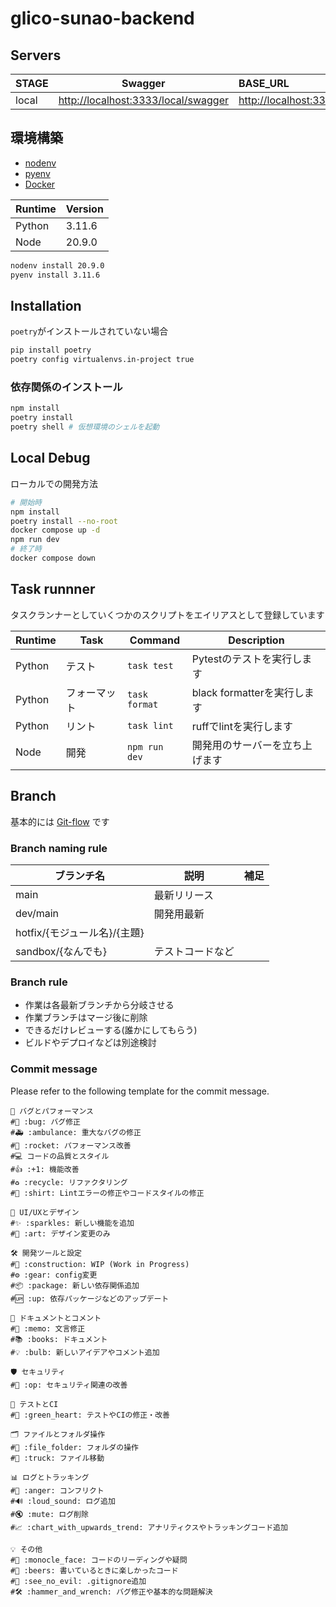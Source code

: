 # glico-sunao-backend

## Servers

| STAGE | Swagger                               | BASE_URL                         |
| ----- | ------------------------------------- | :------------------------------- |
| local | <http://localhost:3333/local/swagger> | <http://localhost:3333/local/v1> |

## 環境構築

- [nodenv](https://github.com/nodenv/nodenv)
- [pyenv](https://github.com/pyenv/pyenv)
- [Docker](https://www.docker.com/ja-jp/)

| Runtime | Version |
| ------- | ------- |
| Python  | 3.11.6  |
| Node    | 20.9.0  |

```bash
nodenv install 20.9.0
pyenv install 3.11.6
```

## Installation

`poetry`がインストールされていない場合

```bash
pip install poetry
poetry config virtualenvs.in-project true
```

### 依存関係のインストール

```bash
npm install
poetry install
poetry shell # 仮想環境のシェルを起動
```

## Local Debug

ローカルでの開発方法

```bash
# 開始時
npm install
poetry install --no-root
docker compose up -d
npm run dev
# 終了時
docker compose down
```

## Task runnner

タスクランナーとしていくつかのスクリプトをエイリアスとして登録しています

| Runtime | Task         | Command       | Description                    |
| ------- | ------------ | ------------- | ------------------------------ |
| Python  | テスト       | `task test`   | Pytestのテストを実行します     |
| Python  | フォーマット | `task format` | black formatterを実行します    |
| Python  | リント       | `task lint`   | ruffでlintを実行します         |
| Node    | 開発         | `npm run dev` | 開発用のサーバーを立ち上げます |

## Branch

基本的には [Git-flow](https://qiita.com/KosukeSone/items/514dd24828b485c69a05 "Git-flowって何？") です

### Branch naming rule

| ブランチ名                   | 説明             | 補足 |
| ---------------------------- | ---------------- | ---- |
| main                         | 最新リリース     |      |
| dev/main                     | 開発用最新       |      |
| hotfix/{モジュール名}/{主題} |                  |      |
| sandbox/{なんでも}           | テストコードなど |      |

### Branch rule

- 作業は各最新ブランチから分岐させる
- 作業ブランチはマージ後に削除
- できるだけレビューする(誰かにしてもらう)
- ビルドやデプロイなどは別途検討

### Commit message

Please refer to the following template for the commit message.

```plaintext
🐞 バグとパフォーマンス
#🐛 :bug: バグ修正
#🚑 :ambulance: 重大なバグの修正
#🚀 :rocket: パフォーマンス改善
#💻 コードの品質とスタイル
#👍 :+1: 機能改善
#♻️ :recycle: リファクタリング
#👕 :shirt: Lintエラーの修正やコードスタイルの修正

🎨 UI/UXとデザイン
#✨ :sparkles: 新しい機能を追加
#🎨 :art: デザイン変更のみ

🛠️ 開発ツールと設定
#🚧 :construction: WIP (Work in Progress)
#⚙ :gear: config変更
#📦 :package: 新しい依存関係追加
#🆙 :up: 依存パッケージなどのアップデート

📝 ドキュメントとコメント
#📝 :memo: 文言修正
#📚 :books: ドキュメント
#💡 :bulb: 新しいアイデアやコメント追加

🛡️ セキュリティ
#👮 :op: セキュリティ関連の改善

🧪 テストとCI
#💚 :green_heart: テストやCIの修正・改善

🗂️ ファイルとフォルダ操作
#📂 :file_folder: フォルダの操作
#🚚 :truck: ファイル移動

📊 ログとトラッキング
#💢 :anger: コンフリクト
#🔊 :loud_sound: ログ追加
#🔇 :mute: ログ削除
#📈 :chart_with_upwards_trend: アナリティクスやトラッキングコード追加

💡 その他
#🧐 :monocle_face: コードのリーディングや疑問
#🍻 :beers: 書いているときに楽しかったコード
#🙈 :see_no_evil: .gitignore追加
#🛠️ :hammer_and_wrench: バグ修正や基本的な問題解決
```
